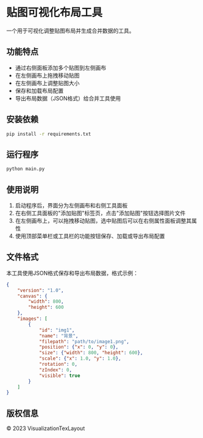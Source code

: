 # 贴图可视化布局工具

一个用于可视化调整贴图布局并生成合并数据的工具。

## 功能特点

- 通过右侧面板添加多个贴图到左侧画布
- 在左侧画布上拖拽移动贴图
- 在左侧画布上调整贴图大小
- 保存和加载布局配置
- 导出布局数据（JSON格式）给合并工具使用

## 安装依赖

```bash
pip install -r requirements.txt
```

## 运行程序

```bash
python main.py
```

## 使用说明

1. 启动程序后，界面分为左侧画布和右侧工具面板
2. 在右侧工具面板的"添加贴图"标签页，点击"添加贴图"按钮选择图片文件
3. 在左侧画布上，可以拖拽移动贴图，选中贴图后可以在右侧属性面板调整其属性
4. 使用顶部菜单栏或工具栏的功能按钮保存、加载或导出布局配置

## 文件格式

本工具使用JSON格式保存和导出布局数据，格式示例：

```json
{
    "version": "1.0",
    "canvas": {
        "width": 800,
        "height": 600
    },
    "images": [
        {
            "id": "img1",
            "name": "背景",
            "filepath": "path/to/image1.png",
            "position": {"x": 0, "y": 0},
            "size": {"width": 800, "height": 600},
            "scale": {"x": 1.0, "y": 1.0},
            "rotation": 0,
            "zIndex": 0,
            "visible": true
        }
    ]
}
```

## 版权信息

© 2023 VisualizationTexLayout